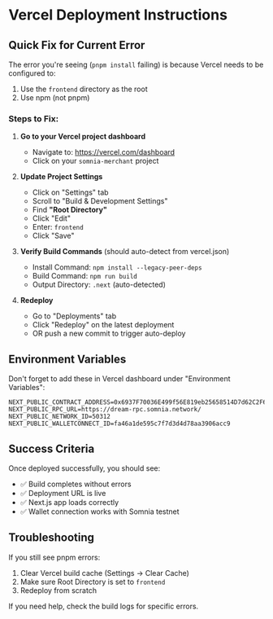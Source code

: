 # Vercel Deployment Instructions

## Quick Fix for Current Error

The error you're seeing (`pnpm install` failing) is because Vercel needs to be configured to:
1. Use the `frontend` directory as the root
2. Use npm (not pnpm)

### Steps to Fix:

1. **Go to your Vercel project dashboard**
   - Navigate to: https://vercel.com/dashboard
   - Click on your `somnia-merchant` project

2. **Update Project Settings**
   - Click on "Settings" tab
   - Scroll to "Build & Development Settings"
   - Find **"Root Directory"**
   - Click "Edit"
   - Enter: `frontend`
   - Click "Save"

3. **Verify Build Commands** (should auto-detect from vercel.json)
   - Install Command: `npm install --legacy-peer-deps`
   - Build Command: `npm run build`
   - Output Directory: `.next` (auto-detected)

4. **Redeploy**
   - Go to "Deployments" tab
   - Click "Redeploy" on the latest deployment
   - OR push a new commit to trigger auto-deploy

## Environment Variables

Don't forget to add these in Vercel dashboard under "Environment Variables":

```
NEXT_PUBLIC_CONTRACT_ADDRESS=0x6937F70036E499f56E819eb25658514D7d62C2F6
NEXT_PUBLIC_RPC_URL=https://dream-rpc.somnia.network/
NEXT_PUBLIC_NETWORK_ID=50312
NEXT_PUBLIC_WALLETCONNECT_ID=fa46a1de595c7f7d3d4d78aa3906acc9
```

## Success Criteria

Once deployed successfully, you should see:
- ✅ Build completes without errors
- ✅ Deployment URL is live
- ✅ Next.js app loads correctly
- ✅ Wallet connection works with Somnia testnet

## Troubleshooting

If you still see pnpm errors:
1. Clear Vercel build cache (Settings → Clear Cache)
2. Make sure Root Directory is set to `frontend`
3. Redeploy from scratch

If you need help, check the build logs for specific errors.
